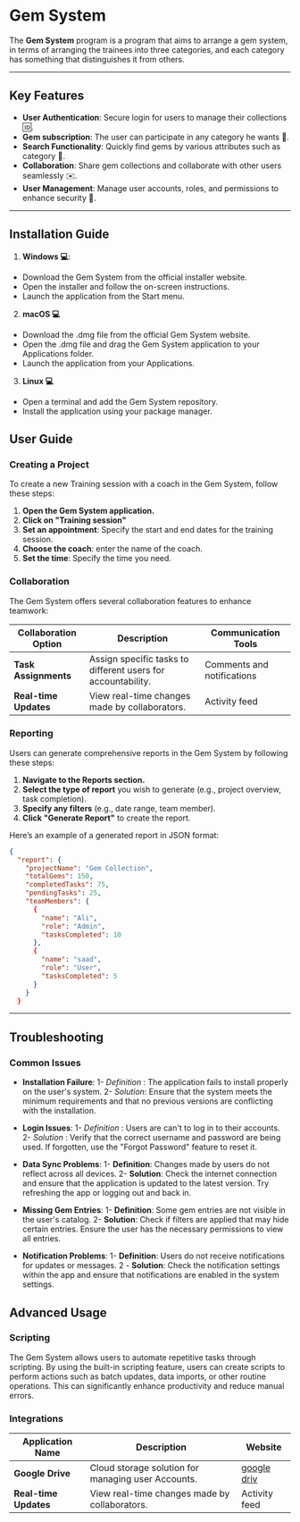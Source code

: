 # Gem System
The **Gem System** program is a program that aims to arrange a gem system, in terms of arranging the trainees into three categories, and each category has something that distinguishes it from others.

---

## Key Features
-  **User Authentication**: Secure login for users to manage their collections :id:.
-  **Gem subscription**: The user can participate in any category he wants :muscle:.
- **Search Functionality**: Quickly find gems by various attributes such as category :mag_right:.
- **Collaboration**: Share gem collections and collaborate with other users seamlessly :envelope:.
- **User Management**: Manage user accounts, roles, and permissions to enhance security :cop:.
---

## Installation Guide  
1.  **Windows :computer:**:
 - Download the Gem System from the official installer  website.
 - Open the installer and follow the on-screen instructions.
 - Launch the application from the Start menu.

2. **macOS :computer:**
 - Download the .dmg file from the official Gem System website.
 - Open the .dmg file and drag the Gem System application to your Applications folder.
 - Launch the application from your Applications.
  
 3. **Linux :computer:**
  - Open a terminal and add the Gem System repository.
  - Install the application using your package manager.
  

## User Guide

### Creating a Project

To create a new Training session with a coach in the Gem System, follow these steps:

1. **Open the Gem System application.**
2. **Click on "Training session"**
3. **Set an appointment**: Specify the start and end dates for the training session.
4. **Choose the coach**: enter the name of the coach.
5. **Set the time**: Specify the time you need.

### Collaboration

The Gem System offers several collaboration features to enhance teamwork:

| Collaboration Option    | Description                                      | Communication Tools      |
|-------------------------|--------------------------------------------------|---------------------------|
| **Task Assignments**    | Assign specific tasks to different users for accountability. | Comments and notifications |
| **Real-time Updates**   | View real-time changes made by collaborators.   | Activity feed             |

### Reporting

Users can generate comprehensive reports in the Gem System by following these steps:

1. **Navigate to the Reports section.**
2. **Select the type of report** you wish to generate (e.g., project overview, task completion).
3. **Specify any filters** (e.g., date range, team member).
4. **Click "Generate Report"** to create the report.

Here’s an example of a generated report in JSON format:

```   json
{
  "report": {
    "projectName": "Gem Collection",
    "totalGems": 150,
    "completedTasks": 75,
    "pendingTasks": 25,
    "teamMembers": {
      {
        "name": "Ali",
        "role": "Admin",
        "tasksCompleted": 10
      },
      {
        "name": "saad",
        "role": "User",
        "tasksCompleted": 5
      }
    }
  }
  ```

---
## Troubleshooting 
### Common Issues
-  **Installation Failure**:
   1-  *Definition* : The application fails to install properly on the user's system. 
   2-  *Solution*: Ensure that the system meets the minimum requirements and that no previous versions are conflicting with the installation.

-  **Login Issues**:
  1-  *Definition* : Users are can't to log in to their accounts.   
  2- *Solution* : Verify that the correct username and password are being used. If forgotten, use the "Forgot Password" feature to reset it.

-  **Data Sync Problems**: 
  1-  **Definition**: Changes made by users do not reflect across all devices. 
    2-  **Solution**: Check the internet connection and ensure that the application is updated to the latest version. Try refreshing the app or logging out and back in.

-  **Missing Gem Entries**: 
  1-  **Definition**: Some gem entries are not visible in the user's catalog. 
   2-  **Solution**: Check if filters are applied that may hide certain entries. Ensure the user has the necessary permissions to view all entries.

-  **Notification Problems**: 
 1-  **Definition**: Users do not receive notifications for updates or messages.
 2 -  **Solution**: Check the notification settings within the app and ensure that notifications are enabled in the system settings.

## Advanced Usage
### Scripting
The Gem System allows users to automate repetitive tasks through scripting. By using the built-in scripting feature, users can create scripts to perform actions such as batch updates, data imports, or other routine operations. This can significantly enhance productivity and reduce manual errors.

### Integrations

| Application Name    | Description                                      | Website      |
|-------------------------|--------------------------------------------------|---------------------------|
| **Google Drive**    | Cloud storage solution for managing user Accounts. | [google driv](https://www.example.com) |
| **Real-time Updates**   | View real-time changes made by collaborators.   | Activity feed             |
<!--stackedit_data:
eyJoaXN0b3J5IjpbMTU4MzAwMjM3OSwxNDU0NjE2NDM1LDEwOD
A0MTMxNTksLTEwOTA0NDM1ODcsLTYzNjg1OTkxNywtMTg3MjY2
NzI2LC00Nzg1NzkzNSwyMTEzODY3NDg5LC0xMTQzNTIwMjYxLC
0xNTA1NjM2MzI1LC00MjAyNTg4MTcsLTE0NjA4MDIzNzAsLTE1
ODM2NDMzMTgsMTcxNzQyNDEzMiwxNjIyNzUyODksLTE3MjQxOD
E5MDMsLTIwMDg1MzgxMzUsLTE5NDYxMzY3NzksMzc1MTE1ODk2
LC0yMDg4NzQ2NjEyXX0=
-->